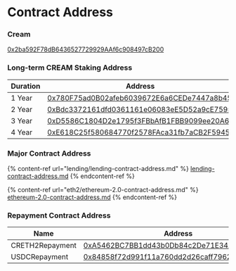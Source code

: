 # Contract Address

### Cream

[0x2ba592F78dB6436527729929AAf6c908497cB200](https://etherscan.io/address/0x2ba592F78dB6436527729929AAf6c908497cB200)

### Long-term CREAM Staking Address

| Duration | Address                                                                                                               |
| -------- | --------------------------------------------------------------------------------------------------------------------- |
| 1 Year   | [0x780F75ad0B02afeb6039672E6a6CEDe7447a8b45](https://etherscan.io/address/0x780F75ad0B02afeb6039672E6a6CEDe7447a8b45) |
| 2 Year   | [0xBdc3372161dfd0361161e06083eE5D52a9cE7595](https://etherscan.io/address/0xBdc3372161dfd0361161e06083eE5D52a9cE7595) |
| 3 Year   | [0xD5586C1804D2e1795f3FBbAfB1FBB9099ee20A6c](https://etherscan.io/address/0xD5586C1804D2e1795f3FBbAfB1FBB9099ee20A6c) |
| 4 Year   | [0xE618C25f580684770f2578FAca31fb7aCB2F5945](https://etherscan.io/address/0xE618C25f580684770f2578FAca31fb7aCB2F5945) |

### Major Contract Address

{% content-ref url="lending/lending-contract-address.md" %}
[lending-contract-address.md](lending/lending-contract-address.md)
{% endcontent-ref %}

{% content-ref url="eth2/ethereum-2.0-contract-address.md" %}
[ethereum-2.0-contract-address.md](eth2/ethereum-2.0-contract-address.md)
{% endcontent-ref %}

### Repayment Contract Address

| Name            | Address                                                                                                               |
| --------------- | --------------------------------------------------------------------------------------------------------------------- |
| CRETH2Repayment | [0xA5462BC7BB1dd43b0Db84c2De71E34A03ac11DeB](https://etherscan.io/address/0xA5462BC7BB1dd43b0Db84c2De71E34A03ac11DeB) |
| USDCRepayment   | [0x84858f72d991f11a760dd2d26caff7962307900c](https://etherscan.io/address/0x84858f72d991f11a760dd2d26caff7962307900c) |
